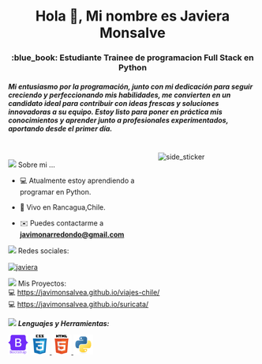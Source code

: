 <h1 align="center">Hola 👋, Mi nombre es Javiera Monsalve </h1>
<h3 align="center"> :blue_book: Estudiante Trainee de programacion Full Stack en Python </h3> 
<h5 aling="center"> Mi entusiasmo por la programación, junto con mi dedicación para seguir creciendo y perfeccionando mis habilidades, me convierten en un candidato
ideal para contribuir con ideas frescas y soluciones innovadoras a su equipo. Estoy listo para poner en práctica mis conocimientos y aprender 
junto a profesionales experimentados, aportando desde el primer día. </h5>
<br>

<img align="right" width=200px height=200px alt="side_sticker" src="https://media.giphy.com/media/TEnXkcsHrP4YedChhA/giphy.gif" />

<img src="https://media.giphy.com/media/iY8CRBdQXODJSCERIr/giphy.gif" width="30px">&nbsp;Sobre mi ...

- :computer: Atualmente estoy aprendiendo a programar en Python.

- :round_pushpin: Vivo en Rancagua,Chile.

- :envelope: Puedes contactarme a **javimonarredondo@gmail.com**


<img src="https://media.giphy.com/media/iY8CRBdQXODJSCERIr/giphy.gif" width="30px">&nbsp;Redes sociales:
<p align="left">
  <a href="https://www.linkedin.com/in/javiera-monsalve-arredondo-b85120327/" target="blank"><img align="center"
      src="https://raw.githubusercontent.com/rahuldkjain/github-profile-readme-generator/master/src/images/icons/Social/linked-in-alt.svg"
      alt="javiera" piheight="30" width="40" /></a>
</p>

<img src="https://media.giphy.com/media/iY8CRBdQXODJSCERIr/giphy.gif" width="30px">&nbsp;Mis Proyectos:
<br>
 :computer: https://javimonsalvea.github.io/viajes-chile/
 <br>
 :computer: https://javimonsalvea.github.io/suricata/

<img src="https://media.giphy.com/media/iY8CRBdQXODJSCERIr/giphy.gif" width="30px">&nbsp;***Lenguajes y Herramientas:***
<p align="left"> <a href="https://getbootstrap.com" target="_blank" rel="noreferrer">
    <img src="https://raw.githubusercontent.com/devicons/devicon/master/icons/bootstrap/bootstrap-plain-wordmark.svg"
      alt="bootstrap" width="40" height="40" /></a> <a href="https://www.w3schools.com/css/" target="_blank"
    rel="noreferrer"> <img src="https://raw.githubusercontent.com/devicons/devicon/master/icons/css3/css3-original-wordmark.svg" alt="css3"
      width="40" height="40" /> </a> <a href="https://www.w3.org/html/" target="_blank" rel="noreferrer"> <img
      src="https://raw.githubusercontent.com/devicons/devicon/master/icons/html5/html5-original-wordmark.svg"
      alt="html5" width="40" height="40" /> <a href="https://www.python.org" target="_blank" rel="noreferrer"> <img
      src="https://raw.githubusercontent.com/devicons/devicon/master/icons/python/python-original.svg" alt="python"
      width="40" height="40" /> </a>
<br>




